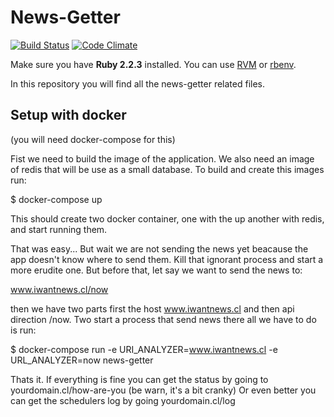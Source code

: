 # News-Getter
[![Build Status](https://travis-ci.org/IIC2173-2015-2-Grupo2/news-getter.svg)](https://travis-ci.org/IIC2173-2015-2-Grupo2/news-getter) [![Code Climate](https://codeclimate.com/github/IIC2173-2015-2-Grupo2/news-getter/badges/gpa.svg)](https://codeclimate.com/github/IIC2173-2015-2-Grupo2/news-getter)


Make sure you have **Ruby 2.2.3** installed.
You can use [RVM](https://rvm.io/) or [rbenv](https://github.com/sstephenson/rbenv).

In this repository you will find all the news-getter related files.

## Setup with docker

(you will need docker-compose for this)

Fist we need to build the image of the application. We also need an image of redis that
will be use as a small database. To build and create this images run:

$ docker-compose up

This should create two docker container, one with the up another with redis, and start
running them.

That was easy... But wait we are not sending the news yet beacause the app doesn't know
where to send them. Kill that ignorant process and start a more erudite one.
But before that, let say we want to send the news to:

 www.iwantnews.cl/now

then we have two parts first the host www.iwantnews.cl and then api direction /now.
Two start a process that send news there all we have to do is run:

$ docker-compose run -e URI_ANALYZER=www.iwantnews.cl -e URL_ANALYZER=now news-getter

Thats it. If everything is fine you can get the status by going to
yourdomain.cl/how-are-you (be warn, it's a bit cranky)
Or even better you can get the schedulers log by going yourdomain.cl/log
